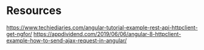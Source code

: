 # Resources

https://www.techiediaries.com/angular-tutorial-example-rest-api-httpclient-get-ngfor/
https://appdividend.com/2019/06/06/angular-8-httpclient-example-how-to-send-ajax-request-in-angular/
